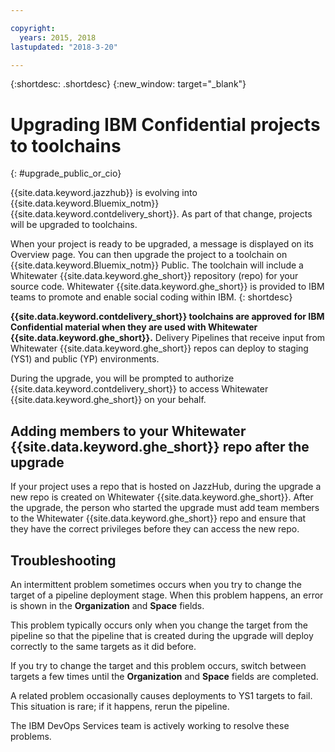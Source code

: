 ```yaml
---

copyright:
  years: 2015, 2018
lastupdated: "2018-3-20"

---
```


{:shortdesc: .shortdesc}
{:new_window: target="_blank"}

# Upgrading IBM Confidential projects to toolchains 
{: #upgrade_public_or_cio}

{{site.data.keyword.jazzhub}} is evolving into {{site.data.keyword.Bluemix_notm}} {{site.data.keyword.contdelivery_short}}. As part of that change, projects will be upgraded to toolchains.

When your project is ready to be upgraded, a message is displayed on its Overview page. You can then upgrade the project to a toolchain on {{site.data.keyword.Bluemix_notm}} Public. The toolchain will include a Whitewater {{site.data.keyword.ghe_short}} repository (repo) for your source code. Whitewater {{site.data.keyword.ghe_short}} is provided to IBM teams to promote and enable social coding within IBM. 
{: shortdesc}

**{{site.data.keyword.contdelivery_short}} toolchains are approved for IBM Confidential material when they are used with Whitewater {{site.data.keyword.ghe_short}}.** Delivery Pipelines that receive input from Whitewater {{site.data.keyword.ghe_short}} repos can deploy to staging (YS1) and public (YP) environments.

During the upgrade, you will be prompted to authorize {{site.data.keyword.contdelivery_short}} to access Whitewater {{site.data.keyword.ghe_short}} on your behalf.

## Adding members to your Whitewater {{site.data.keyword.ghe_short}} repo after the upgrade

If your project uses a repo that is hosted on JazzHub, during the upgrade a new repo is created on Whitewater {{site.data.keyword.ghe_short}}. After the upgrade, the person who started the upgrade must add team members to the Whitewater {{site.data.keyword.ghe_short}} repo and ensure that they have the correct privileges before they can access the new repo.

## Troubleshooting

An intermittent problem sometimes occurs when you try to change the target of a pipeline deployment stage. When this problem happens, an error is shown in the **Organization** and **Space** fields.

This problem typically occurs only when you change the target from the pipeline so that the pipeline that is created during the upgrade will deploy correctly to the same targets as it did before.

If you try to change the target and this problem occurs, switch between targets a few times until the **Organization** and **Space** fields are completed.

A related problem occasionally causes deployments to YS1 targets to fail. This situation is rare; if it happens, rerun the pipeline.

The IBM DevOps Services team is actively working to resolve these problems.
